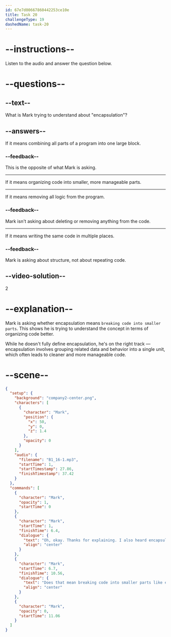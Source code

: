 ```yaml
---
id: 67e7d00667860442253ce10e
title: Task 20
challengeType: 19
dashedName: task-20
---
```


<!-- (Audio) Mark: Oh, okay. Thanks for explaining. I also heard "encapsulation." Does that mean breaking code into smaller parts, like encapsulating it? -->

# --instructions--

Listen to the audio and answer the question below.

# --questions--

## --text--

What is Mark trying to understand about "encapsulation"?

## --answers--

If it means combining all parts of a program into one large block.

### --feedback--

This is the opposite of what Mark is asking.

---

If it means organizing code into smaller, more manageable parts.

---

If it means removing all logic from the program.

### --feedback--

Mark isn't asking about deleting or removing anything from the code.

---

If it means writing the same code in multiple places.

### --feedback--

Mark is asking about structure, not about repeating code.

## --video-solution--

2

# --explanation--

Mark is asking whether encapsulation means `breaking code into smaller parts`. This shows he is trying to understand the concept in terms of organizing code better.

While he doesn't fully define encapsulation, he's on the right track — encapsulation involves grouping related data and behavior into a single unit, which often leads to cleaner and more manageable code.

# --scene--

```json
{
  "setup": {
    "background": "company2-center.png",
    "characters": [
      {
        "character": "Mark",
        "position": {
          "x": 50,
          "y": 0,
          "z": 1.4
        },
        "opacity": 0
      }
    ],
    "audio": {
      "filename": "B1_16-1.mp3",
      "startTime": 1,
      "startTimestamp": 27.86,
      "finishTimestamp": 37.42
    }
  },
  "commands": [
    {
      "character": "Mark",
      "opacity": 1,
      "startTime": 0
    },
    {
      "character": "Mark",
      "startTime": 1,
      "finishTime": 6.4,
      "dialogue": {
        "text": "Oh, okay. Thanks for explaining. I also heard encapsulation.",
        "align": "center"
      }
    },
    {
      "character": "Mark",
      "startTime": 6.7,
      "finishTime": 10.56,
      "dialogue": {
        "text": "Does that mean breaking code into smaller parts like encapsulating it?",
        "align": "center"
      }
    },
    {
      "character": "Mark",
      "opacity": 0,
      "startTime": 11.06
    }
  ]
}
```
